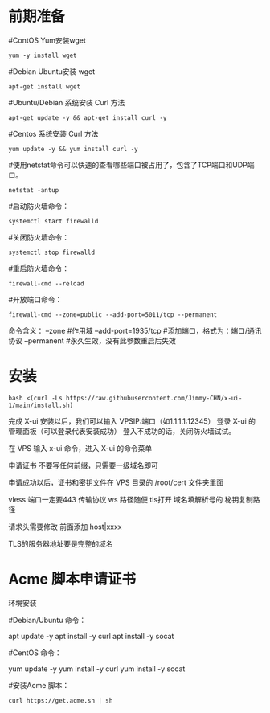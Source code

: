 # 前期准备
#ContOS Yum安装wget
```
yum -y install wget     
```

#Debian Ubuntu安装 wget
```
apt-get install wget   
```

#Ubuntu/Debian 系统安装 Curl 方法
```
apt-get update -y && apt-get install curl -y    
```

#Centos 系统安装 Curl 方法
```
yum update -y && yum install curl -y            
```

#使用netstat命令可以快速的查看哪些端口被占用了，包含了TCP端口和UDP端口。
```
netstat -antup   
```

#启动防火墙命令：
```
systemctl start firewalld
```

#关闭防火墙命令：
```
systemctl stop firewalld
```

#重启防火墙命令：
```
firewall-cmd --reload
```

#开放端口命令：
```
firewall-cmd --zone=public --add-port=5011/tcp --permanent
```
命令含义：
–zone #作用域
–add-port=1935/tcp #添加端口，格式为：端口/通讯协议
–permanent #永久生效，没有此参数重启后失效

# 安装
```
bash <(curl -Ls https://raw.githubusercontent.com/Jimmy-CHN/x-ui-1/main/install.sh)
```

完成 X-ui 安装以后，我们可以输入 VPSIP:端口（如1.1.1.1:12345） 登录 X-ui 的管理面板（可以登录代表安装成功） 登入不成功的话，关闭防火墙试试。

在 VPS 输入 x-ui 命令，进入 X-ui 的命令菜单

申请证书 不要写任何前缀，只需要一级域名即可

申请成功以后，证书和密钥文件在 VPS 目录的 /root/cert 文件夹里面

vless   端口一定要443   传输协议 ws   路径随便  tls打开  域名填解析号的     秘钥复制路径

请求头需要修改 前面添加 host|xxxx

TLS的服务器地址要是完整的域名


# Acme 脚本申请证书
环境安装

#Debian/Ubuntu 命令：

apt update -y
apt install -y curl
apt install -y socat

#CentOS 命令：

yum update -y
yum install -y curl
yum install -y socat

#安装Acme 脚本：
```
curl https://get.acme.sh | sh
```

